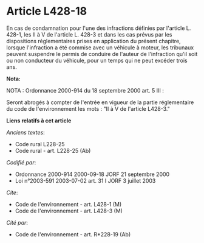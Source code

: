 # Article L428-18

En cas de condamnation pour l'une des infractions définies par l'article L. 428-1, les II à V de l'article L. 428-3 et dans
les cas prévus par les dispositions réglementaires prises en application du présent chapitre, lorsque l'infraction a été
commise avec un véhicule à moteur, les tribunaux peuvent suspendre le permis de conduire de l'auteur de l'infraction qu'il
soit ou non conducteur du véhicule, pour un temps qui ne peut excéder trois ans.

**Nota:**

NOTA : Ordonnance 2000-914 du 18 septembre 2000 art. 5 III :

Seront abrogés à compter de l'entrée en vigueur de la partie réglementaire du code de l'environnement les mots : "II à V de
l'article L428-3."

**Liens relatifs à cet article**

_Anciens textes_:

  - Code rural L228-25
  - Code rural - art. L228-25 (Ab)

_Codifié par_:

  - Ordonnance 2000-914 2000-09-18 JORF 21 septembre 2000
  - Loi n°2003-591 2003-07-02 art. 31 I JORF 3 juillet 2003

_Cite_:

  - Code de l'environnement - art. L428-1 (M)
  - Code de l'environnement - art. L428-3 (M)

_Cité par_:

  - Code de l'environnement - art. R*228-19 (Ab)
